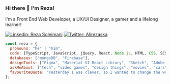 ### Hi there 👋   I'm Reza!

I'm a Front End Web Developer, a UX/UI Designer, a gamer and a lifelong learner!

[![Linkedin: Reza Soleimani](https://img.shields.io/badge/-rezaSoleimani-blue?style=flat-square&logo=Linkedin&logoColor=white&link=https://www.linkedin.com/in/rsoleimani/)](https://www.linkedin.com/in/rsoleimani/)
[![Twitter: Alirezaska](https://img.shields.io/twitter/follow/Alirezaska?style=social)](https://twitter.com/Alirezaska)

```javascript
const reza = {
  pronouns: "he" | "him",
  code: [TypeScript, JavaScript, jQuery, React, Node.js, HTML, CSS, SCSS/SASS],
  databases: ["mongoDB", "Firebase"],
  designTools: ["Figma", "Material UI React Library", "Sketch", "Adobe XD", "InVision", "Illustrator"],
  askMeAbout: ["tech", "video games", "design things", "movies", "cars"],
  favouriteQuote: "Yesterday I was clever, so I wanted to change the world. Today I am wise, so I am changing myself."
};
```

<!--
**rezaska/rezaska** is a ✨ _special_ ✨ repository because its `README.md` (this file) appears on your GitHub profile.

Here are some ideas to get you started:

- 🔭 I’m currently working on ...
- 🌱 I’m currently learning ...
- 👯 I’m looking to collaborate on ...
- 🤔 I’m looking for help with ...
- 💬 Ask me about ...
- 📫 How to reach me: ...
- 😄 Pronouns: ...
- ⚡ Fun fact: ...
-->

